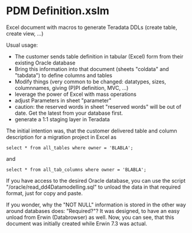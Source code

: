 PDM Definition.xslm
===================
Excel document with macros to generate Teradata DDLs (create table, create view, ...)

Usual usage:

* The customer sends table definition in tabular (Excel) form from their existing Oracle database
* Bring this information into that document (sheets "coldata" and "tabdata") to define columns and tables
* Modify things (very common to be changed: datatypes, sizes, columnnames, giving (P)PI definition, MVC, ...)
* leverage the power of Excel with mass operations
* adjust Parameters in sheet "parameter"
* caution: the reserved words in sheet "reserved words" will be out of date. Get the latest from your database first.
* generate a 1:1 staging layer in Teradata

The initial intention was, that the customer delivered table and column description for a migration project in Excel as

```
select * from all_tables where owner = 'BLABLA';
```

and

```
select * from all_tab_columns where owner = 'BLABLA';
```

If you have access to the desired Oracle database, you can use the script "/oracle/read_dd4Datamodelling.sql" to unload the data in that required format, just for copy and paste.

If you wonder, why the "NOT NULL" information is stored in the other way around databases does: "Required?"? It was designed, to have an easy unload from Erwin (Databrowser) as well.
Now, you can see, that this document was initially created while Erwin 7.3 was actual.
